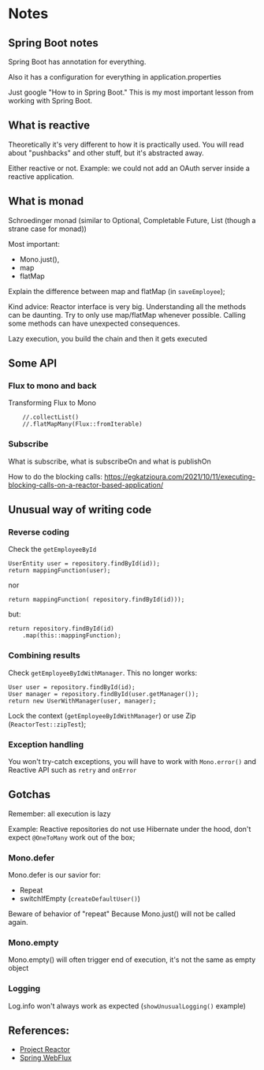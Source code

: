 # Notes

## Spring Boot notes

Spring Boot has annotation for everything.

Also it has a configuration for everything in application.properties

Just google "How to in Spring Boot."
This is my most important lesson from working with Spring Boot.

## What is reactive

Theoretically it's very different to how it is practically used.
You will read about "pushbacks" and other stuff, but it's abstracted away.

Either reactive or not.
Example: we could not add an OAuth server inside a reactive application.

## What is monad

Schroedinger monad (similar to Optional, Completable Future, List (though a strane case for monad))

Most important: 
 - Mono.just(),
 - map
 - flatMap 

Explain the difference between map and flatMap (in `saveEmployee`);

Kind advice: Reactor interface is very big. 
Understanding all the methods can be daunting.
Try to only use map/flatMap whenever possible.
Calling some methods can have unexpected consequences.

Lazy execution, you build the chain and then it gets executed

## Some API

### Flux to mono and back

Transforming Flux to Mono

        //.collectList()
        //.flatMapMany(Flux::fromIterable)

### Subscribe

What is subscribe, what is subscribeOn and what is publishOn

How to do the blocking calls:
https://egkatzioura.com/2021/10/11/executing-blocking-calls-on-a-reactor-based-application/

## Unusual way of writing code

### Reverse coding

Check the `getEmployeeById`

    UserEntity user = repository.findById(id));
    return mappingFunction(user);

nor

    return mappingFunction( repository.findById(id)));

but:

    return repository.findById(id)
        .map(this::mappingFunction);

### Combining results

Check `getEmployeeByIdWithManager`.
This no longer works:
    
    User user = repository.findById(id);
    User manager = repository.findById(user.getManager());
    return new UserWithManager(user, manager);

Lock the context (`getEmployeeByIdWithManager`) or use Zip (`ReactorTest::zipTest`);

### Exception handling

You won't try-catch exceptions, you will have to work with `Mono.error()` and Reactive API such as `retry` and `onError`

## Gotchas

Remember: all execution is lazy

Example: Reactive repositories do not use Hibernate under the hood, don't expect `@OneToMany` work out of the box;

### Mono.defer

Mono.defer is our savior for:
 - Repeat
 - switchIfEmpty (`createDefaultUser()`)

Beware of behavior of "repeat"
Because Mono.just() will not be called again.

### Mono.empty

Mono.empty() will often trigger end of execution, it's not the same as empty object

### Logging

Log.info won't always work as expected (`showUnusualLogging()` example)

## References:

 - [Project Reactor](https://projectreactor.io/docs/core/release/reference/)
 - [Spring WebFlux](https://docs.spring.io/spring-framework/docs/current/reference/html/web-reactive.html)

